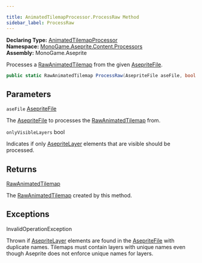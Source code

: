```yaml
---

title: AnimatedTilemapProcessor.ProcessRaw Method
sidebar_label: ProcessRaw
---
```

**Declaring Type:** [AnimatedTilemapProcessor](../)  
**Namespace:** [MonoGame.Aseprite.Content.Processors](../../)  
**Assembly:** MonoGame.Aseprite

Processes a [RawAnimatedTilemap](../../../../RawTypes/RawAnimatedTilemap/) from the given [AsepriteFile](../../../../AsepriteFile/).

```csharp
public static RawAnimatedTilemap ProcessRaw(AsepriteFile aseFile, bool onlyVisibleLayers = true);
```

## Parameters

`aseFile`  [AsepriteFile](../../../../AsepriteFile/)

The [AsepriteFile](../../../../AsepriteFile/) to processes the [RawAnimatedTilemap](../../../../RawTypes/RawAnimatedTilemap/) from.

`onlyVisibleLayers`  bool

Indicates if only [AsepriteLayer](../../../../AsepriteTypes/AsepriteLayer/) elements that are visible should be processed.

## Returns

[RawAnimatedTilemap](../../../../RawTypes/RawAnimatedTilemap/)

The [RawAnimatedTilemap](../../../../RawTypes/RawAnimatedTilemap/) created by this method.

## Exceptions

InvalidOperationException

Thrown if [AsepriteLayer](../../../../AsepriteTypes/AsepriteLayer/) elements are found in the [AsepriteFile](../../../../AsepriteFile/) with duplicate names. Tilemaps must contain layers with unique names even though Aseprite does not enforce unique names for layers.


